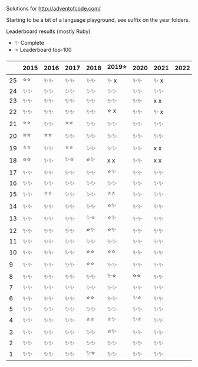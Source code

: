 Solutions for http://adventofcode.com/

Starting to be a bit of a language playground, see suffix on the year folders.

Leaderboard results (mostly Ruby)

- ✨ Complete
- ⭐️ Leaderboard top-100

|    | 2015 | 2016 | 2017 | 2018 | 2019⭐️ | 2020 | 2021 | 2022 |
|----|------|------|------|------|--------|------|------|------|
| 25 | ⭐️⭐️ | ✨✨ | ✨✨ | ✨✨ | ✨ x  | ✨✨ | ✨ x |      |
| 24 | ✨✨ | ✨✨ | ✨✨ | ✨✨ | ✨✨  | ✨✨ | ✨✨ |      |
| 23 | ✨✨ | ✨✨ | ✨✨ | ✨✨ | ✨✨  | ✨✨ |  x x |      |
| 22 | ✨✨ | ✨✨ | ✨✨ | ✨✨ | ⭐️ x  | ✨✨ | ✨ x |      |
| 21 | ⭐️⭐️ | ✨✨ | ⭐️⭐️ | ✨✨ | ✨✨  | ✨✨ | ✨✨ |      |
| 20 | ⭐️⭐️ | ⭐️⭐️ | ✨✨ | ✨✨ | ✨✨  | ✨✨ | ✨✨ |      |
| 19 | ⭐️⭐️ | ✨✨ | ⭐️⭐️ | ✨✨ | ✨✨  | ✨✨ |  x x |      |
| 18 | ⭐️⭐️ | ✨✨ | ✨⭐️ | ⭐️✨ |  x x  | ✨✨ |  x x |      |
| 17 | ✨✨ | ✨✨ | ✨✨ | ✨✨ | ⭐️✨  | ✨✨ | ✨✨ |      |
| 16 | ✨✨ | ✨✨ | ✨✨ | ✨✨ | ✨✨  | ✨✨ | ✨✨ |      |
| 15 | ✨✨ | ⭐️⭐️ | ✨✨ | ✨✨ | ⭐️⭐️  | ✨✨ | ✨✨ |      |
| 14 | ✨✨ | ✨✨ | ✨✨ | ✨✨ | ⭐️✨  | ✨✨ | ✨✨ |      |
| 13 | ✨✨ | ✨✨ | ✨✨ | ✨⭐️ | ⭐️✨  | ✨✨ | ✨✨ |      |
| 12 | ✨✨ | ✨✨ | ✨✨ | ⭐️✨ | ⭐️✨  | ✨✨ | ✨✨ |      |
| 11 | ✨✨ | ✨✨ | ✨✨ | ✨✨ | ✨✨  | ✨✨ | ✨✨ |      |
| 10 | ✨✨ | ✨✨ | ✨✨ | ⭐️⭐️ | ⭐️⭐️  | ✨✨ | ✨✨ |      |
|  9 | ✨✨ | ✨✨ | ✨✨ | ⭐️⭐️ | ✨✨  | ✨✨ | ✨✨ |      |
|  8 | ✨✨ | ✨✨ | ✨✨ | ✨✨ | ✨⭐️  | ⭐️⭐️ | ✨✨ |      |
|  7 | ✨✨ | ✨✨ | ✨✨ | ✨✨ | ✨✨  | ✨✨ | ✨✨ |      |
|  6 | ✨✨ | ✨✨ | ✨✨ | ⭐️⭐️ | ✨✨  | ✨⭐️ | ✨✨ |      |
|  5 | ✨✨ | ✨✨ | ✨✨ | ✨✨ | ✨✨  | ✨✨ | ✨✨ |      |
|  4 | ✨✨ | ✨✨ | ✨✨ | ⭐️⭐️ | ⭐️✨  | ✨⭐️ | ✨✨ |      |
|  3 | ✨✨ | ✨✨ | ✨✨ | ✨✨ | ⭐️✨  | ✨✨ | ✨✨ |      |
|  2 | ✨✨ | ✨✨ | ✨✨ | ✨✨ | ✨✨  | ✨✨ | ✨✨ |      |
|  1 | ✨✨ | ✨✨ | ✨✨ | ✨⭐️ | ✨✨  | ✨✨ | ✨✨ |      |
